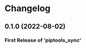 # Changelog

<!--next-version-placeholder-->

## 0.1.0 (2022-08-02)

### First Release of 'piptools_sync'
